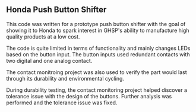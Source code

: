 ## Honda Push Button Shifter
This code was written for a prototype push button shifter with the goal of showing it to Honda to spark interest in GHSP's ability to manufacture high quality products at a low cost.

The code is quite limited in terms of functionality and mainly changes LEDs based on the button input. The button inputs used redundant contacts with two digital and one analog contact. 

The contact monitroing project was also used to verify the part would last through its durability and environmental cycling.

During durability testing, the contact monitoring project helped discover a tolerance issue with the design of the buttons. Further analysis was performed and the tolerance issue was fixed.
